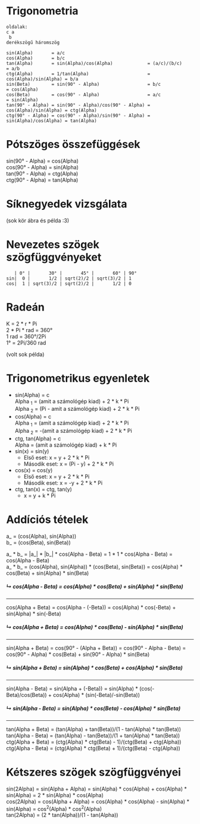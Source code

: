 # Trigonometria
```
oldalak:
c a
 b
derékszögű háromszög
```

```
sin(Alpha)       = a/c
cos(Alpha)       = b/c
tan(Alpha)       = sin(Alpha)/cos(Alpha)             = (a/c)/(b/c)           = a/b
ctg(Alpha)       = 1/tan(Alpha)                      = cos(Alpha)/sin(Alpha) = b/a  
sin(Beta)        = sin(90° - Alpha)                  = b/c                   = cos(Alpha)
cos(Beta)        = cos(90° - Alpha)                  = a/c                   = sin(Alpha)
tan(90° - Alpha) = sin(90° - Alpha)/cos(90° - Alpha) = cos(Alpha)/sin(Alpha) = ctg(Alpha)
ctg(90° - Alpha) = cos(90° - Alpha)/sin(90° - Alpha) = sin(Alpha)/cos(Alpha) = tan(Alpha)
```

# Pótszöges összefüggések
sin(90° - Alpha) = cos(Alpha)    
cos(90° - Alpha) = sin(Alpha)  
tan(90° - Alpha) = ctg(Alpha)  
ctg(90° - Alpha) = tan(Alpha)

# Síknegyedek vizsgálata
(sok kör ábra és példa :3)

# Nevezetes szögek szögfüggvényeket
```
   | 0° |       30° |       45° |       60° | 90°
sin|  0 |       1/2 | sqrt(2)/2 | sqrt(3)/2 | 1
cos|  1 | sqrt(3)/2 | sqrt(2)/2 |       1/2 | 0
```

# Radeán
K = 2 * r * Pi  
2 * Pi * rad = 360°  
1 rad = 360°/2Pi  
1° = 2Pi/360 rad

(volt sok példa)

# Trigonometrikus egyenletek
- sin(Alpha) = c  
Alpha <sub>1</sub> = (amit a számológép kiad) + 2 * k * Pi  
Alpha <sub>2</sub> = (Pi - amit a számológép kiad) + 2 * k * Pi  
- cos(Alpha) = c  
Alpha <sub>1</sub> = (amit a számológép kiad) + 2 * k * Pi  
Alpha <sub>2</sub> = -(amit a számológép kiad) + 2 * k * Pi  
- ctg, tan(Alpha) = c  
Alpha = (amit a számológép kiad) + k * Pi
- sin(x) = sin(y)
  - Első eset: x = y + 2 * k * Pi
  - Második eset: x = (Pi - y) + 2 * k * Pi
- cos(x) = cos(y)
  - Első eset: x = y + 2 * k * Pi
  - Második eset: x = -y + 2 * k * Pi
- ctg, tan(x) = ctg, tan(y)  
  - x = y + k * Pi

# Addíciós tételek
a_ = (cos(Alpha), sin(Alpha))  
b_ = (cos(Beta),   sin(Beta))

a_ * b_ = |a_| * |b_| * cos(Alpha - Beta) = 1 * 1 * cos(Alpha - Beta) = cos(Alpha - Beta)  
a_ * b_ = (cos(Alpha), sin(Alpha)) * (cos(Beta), sin(Beta)) = cos(Alpha) * cos(Beta) + sin(Alpha) * sin(Beta)
##### ↳ cos(Alpha - Beta) = cos(Alpha) * cos(Beta) + sin(Alpha) * sin(Beta)
<hr>

cos(Alpha + Beta) = cos(Alpha - (-Beta)) = cos(Alpha) * cos(-Beta) + sin(Alpha) * sin(-Beta)
##### ↳ cos(Alpha + Beta) = cos(Alpha) * cos(Beta) - sin(Alpha) * sin(Beta)
<hr>

sin(Alpha + Beta) = cos(90° - (Alpha + Beta)) = cos(90° - Alpha - Beta) = cos(90° - Alpha) * cos(Beta) + sin(90° - Alpha) * sin(Beta)
##### ↳ sin(Alpha + Beta) = sin(Alpha) * cos(Beta) + cos(Alpha) * sin(Beta)
<hr>

sin(Alpha - Beta) = sin(Alpha + (-Beta)) = sin(Alpha) * (cos(-Beta)/cos(Beta)) + cos(Alpha) * (sin(-Beta)/-sin(Beta))
##### ↳ sin(Alpha - Beta) = sin(Alpha) * cos(Beta) - cos(Alpha) * sin(Beta)
<hr>

tan(Alpha + Beta) = (tan(Alpha) + tan(Beta))/(1 - tan(Alpha) * tan(Beta))  
tan(Alpha - Beta) = (tan(Alpha) - tan(Beta))/(1 + tan(Alpha) * tan(Beta))  
ctg(Alpha + Beta) = (ctg(Alpha) * ctg(Beta) - 1)/(ctg(Beta) + ctg(Alpha))  
ctg(Alpha - Beta) = (ctg(Alpha) * ctg(Beta) + 1)/(ctg(Beta) - ctg(Alpha))  

# Kétszeres szögek szögfüggvényei
sin(2Alpha) = sin(Alpha + Alpha) = sin(Alpha) * cos(Alpha) + cos(Alpha) * sin(Alpha) = 2 * sin(Alpha) * cos(Alpha)  
cos(2Alpha) = cos(Alpha + Alpha) = cos(Alpha) * cos(Alpha) - sin(Alpha) * sin(Alpha) = cos<sup>2</sup>(Alpha) * cos<sup>2</sup>(Alpha)  
tan(2Alpha) = (2 * tan(Alpha))/(1 - tan(Alpha))